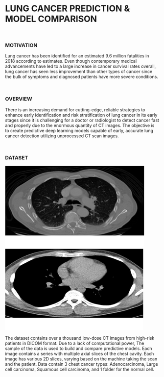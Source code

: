 <h1>LUNG CANCER PREDICTION & MODEL COMPARISON</h1>
<br>
<h3>MOTIVATION</h3>

<p>Lung cancer has been identified for an estimated 9.6 million fatalities in 2018 according to estimates. Even though contemporary medical advancements have led to a large increase in cancer survival rates overall, lung cancer has seen less improvement than other types of cancer since the bulk of symptoms and diagnosed patients have more severe conditions.</p>
<br>
<H3>OVERVIEW</H3>
  
<p>There is an increasing demand for cutting-edge, reliable strategies to enhance early identification and risk stratification of lung cancer in its early stages since it is challenging for a doctor or radiologist to detect cancer fast and properly due to the enormous quantity of CT images. The objective is to create predictive deep learning models capable of early, accurate lung cancer detection utilizing unprocessed CT scan images.</p>
<br>
<h3>DATASET</h3>
  <img width="454" alt="image" src="https://github.com/ACM40960/project-microbot30/blob/main/readme_images/Picture%201.png">
<img width="451" alt="image" src="https://github.com/ACM40960/project-microbot30/blob/main/readme_images/Picture%202.png">
<p>
  The dataset contains over a thousand low-dose CT images from high-risk patients in DICOM format. Due to a lack of computational power, The sample of the data is used to build and compare predictive models. Each image contains a series with multiple axial slices of the chest cavity. Each image has various 2D slices, varying based on the machine taking the scan and the patient. Data contain 3 chest cancer types: Adenocarcinoma, Large cell carcinoma, Squamous cell carcinoma, and 1 folder for the normal cell.
</p>
<br>


